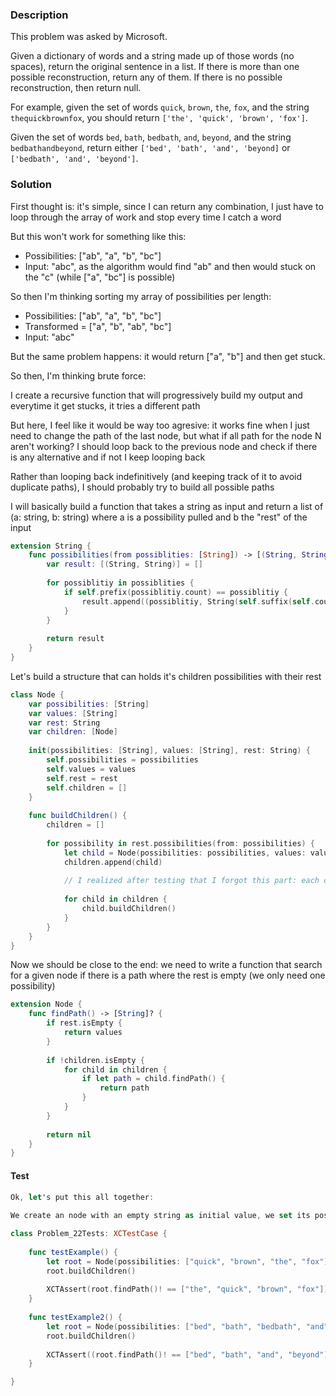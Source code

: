 ### Description

This problem was asked by Microsoft.

Given a dictionary of words and a string made up of those words (no spaces), return the original sentence in a list. If there is more than one possible reconstruction, return any of them. If there is no possible reconstruction, then return null.

For example, given the set of words `quick`, `brown`, `the`, `fox`, and the string `thequickbrownfox`, you should return `['the', 'quick', 'brown', 'fox']`.

Given the set of words `bed`, `bath`, `bedbath`, `and`, `beyond`, and the string `bedbathandbeyond`, return either `['bed', 'bath', 'and', 'beyond]` or `['bedbath', 'and', 'beyond']`.

### Solution

First thought is: it's simple, since I can return any combination, I just have to loop through the array of work and stop every time I catch a word

But this won't work for something like this:

- Possibilities: ["ab", "a", "b", "bc"]
- Input: "abc", as the algorithm would find "ab" and then would stuck on the "c" (while ["a", "bc"] is possible)

So then I'm thinking sorting my array of possibilities per length:

- Possibilities: ["ab", "a", "b", "bc"]
- Transformed = ["a", "b", "ab", "bc"]
- Input: "abc"

But the same problem happens: it would return ["a", "b"] and then get stuck.

So then, I'm thinking brute force:

I create a recursive function that will progressively build my output and everytime it get stucks, it tries a different path

But here, I feel like it would be way too agresive: it works fine when I just need to change the path of the last node, but what if all path for the node N aren't working? I should loop back to the previous node and check if there is any alternative and if not I keep looping back

Rather than looping back indefinitively (and keeping track of it to avoid duplicate paths), I should probably try to build all possible paths

I will basically build a function that takes a string as input and return a list of (a: string, b: string) where a is a possibility pulled and b the "rest" of the input

```swift
extension String {
    func possibilities(from possiblities: [String]) -> [(String, String)] {
        var result: [(String, String)] = []
        
        for possiblitiy in possiblities {
            if self.prefix(possiblitiy.count) == possiblitiy {
                result.append((possiblitiy, String(self.suffix(self.count - possiblitiy.count))))
            }
        }
        
        return result
    }
}
```

Let's build a structure that can holds it's children possibilities with their rest

```swift
class Node {
    var possibilities: [String]
    var values: [String]
    var rest: String
    var children: [Node]
    
    init(possibilities: [String], values: [String], rest: String) {
        self.possibilities = possibilities
        self.values = values
        self.rest = rest
        self.children = []
    }
    
    func buildChildren() {
        children = []
        
        for possibility in rest.possibilities(from: possibilities) {
            let child = Node(possibilities: possibilities, values: values + [possibility.0], rest: possibility.1)
            children.append(child)
            
            // I realized after testing that I forgot this part: each child must build its own chilren
            
            for child in children {
                child.buildChildren()
            }
        }
    }
}
```

Now we should be close to the end: we need to write a function that search for a given node if there is a path where the rest is empty (we only need one possibility)

```swift
extension Node {
    func findPath() -> [String]? {
        if rest.isEmpty {
            return values
        }
        
        if !children.isEmpty {
            for child in children {
                if let path = child.findPath() {
                    return path
                }
            }
        }
        
        return nil
    }
}
```

#### Test

```swift
Ok, let's put this all together:
 
We create an node with an empty string as initial value, we set its possibilities

class Problem_22Tests: XCTestCase {
    
    func testExample() {
        let root = Node(possibilities: ["quick", "brown", "the", "fox"], values: [], rest: "thequickbrownfox")
        root.buildChildren()
        
        XCTAssert(root.findPath()! == ["the", "quick", "brown", "fox"])
    }
    
    func testExample2() {
        let root = Node(possibilities: ["bed", "bath", "bedbath", "and", "beyond"], values: [], rest: "bedbathandbeyond")
        root.buildChildren()
        
        XCTAssert((root.findPath()! == ["bed", "bath", "and", "beyond"]) || (root.findPath()! == ["bedbath", "and", "beyond"]))
    }

}
```